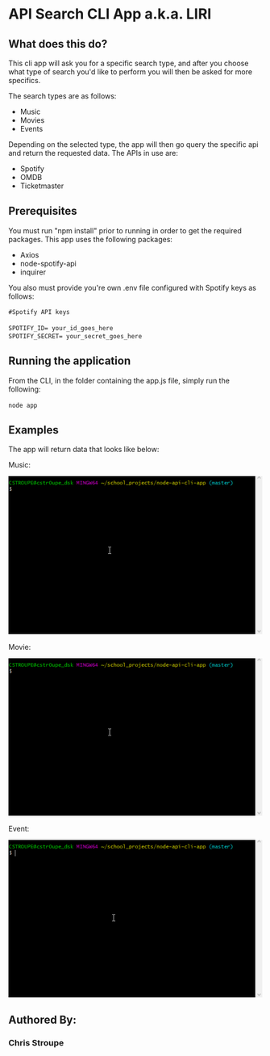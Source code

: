 

# API Search CLI App a.k.a. LIRI

## What does this do?

This cli app will ask you for a specific search type, and after you choose what type of search you'd like to perform you will then be asked for more specifics. 

The search types are as follows:

* Music
* Movies
* Events

Depending on the selected type, the app will then go query the specific api and return the requested data. The APIs in use are:

* Spotify
* OMDB
* Ticketmaster



## Prerequisites

You must run "npm install" prior to running in order to get the required packages. This app uses the following packages:

* Axios
* node-spotify-api
* inquirer

You also must provide you're own .env file configured with Spotify keys as follows:
 
```
#Spotify API keys

SPOTIFY_ID= your_id_goes_here
SPOTIFY_SECRET= your_secret_goes_here
```


## Running the application

From the CLI, in the folder containing the app.js file, simply run the following:

`node app`



## Examples

The app will return data that looks like below:

Music:

![Music Search](https://github.com/Stroupe79/node-api-cli-app/blob/master/movie.gif)

Movie:

![Movie Search](movie.gif)

Event:

![Events Search](event.gif)




## Authored By:
### Chris Stroupe